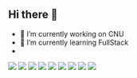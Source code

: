 ## Hi there 👋
- 🔭 I’m currently working on CNU 
- 🌱 I’m currently learning FullStack
- <div>
<img src="https://img.shields.io/badge/HTML-E34F26.svg?style=for-the-badge&logo=html5&logoColor=FFFFFF" />
<img src="https://img.shields.io/badge/CSS-1572B6.svg?style=for-the-badge&logo=css3&logoColor=FFFFFF" />
<img src="https://img.shields.io/badge/JavaScript-F7DF1E.svg?style=for-the-badge&logo=javascript&logoColor=FFFFFF" />
<img src="https://img.shields.io/badge/React.js-61DAFB.svg?style=for-the-badge&logo=react&logoColor=FFFFFF" />
<img src="https://img.shields.io/badge/Node.js-5FA04E.svg?style=for-the-badge&logo=node.js&logoColor=FFFFFF" />
<img src="https://img.shields.io/badge/Express-000000.svg?style=for-the-badge&logo=express&logoColor=FFFFFF" />
<img src="https://img.shields.io/badge/Pug-A86454.svg?style=for-the-badge&logo=pug&logoColor=FFFFFF" />
<img src="https://img.shields.io/badge/MongoDB-48A248.svg?style=for-the-badge&logo=mongodb&logoColor=FFFFFF" />
<img src="https://img.shields.io/badge/Mongoose-880000.svg?style=for-the-badge&logo=mongoose&logoColor=FFFFFF" />
</div>
